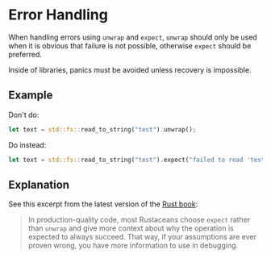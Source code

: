 # Error Handling

When handling errors using `unwrap` and `expect`, `unwrap` should only be used
when it is obvious that failure is not possible, otherwise `expect` should be
preferred.

Inside of libraries, panics must be avoided unless recovery is impossible.

## Example

Don't do:

```rust
let text = std::fs::read_to_string("test").unwrap();
```

Do instead:

```rust
let text = std::fs::read_to_string("test").expect("failed to read 'test'");
```

## Explanation

See this excerpt from the latest version of the [Rust book]:

> In production-quality code, most Rustaceans choose `expect` rather than
> `unwrap` and give more context about why the operation is expected to always
> succeed. That way, if your assumptions are ever proven wrong, you have more
> information to use in debugging.

[Rust book]: https://doc.rust-lang.org/stable/book
